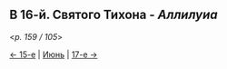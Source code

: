 
## В 16-й. Святого Тихона - *Аллилуиа*

<*p. 159 / 105*>

[← 15-е](06_15_MES.ru.md) | [Июнь](README.md#16-й) | [17-е →](06_17_MES.ru.md)
